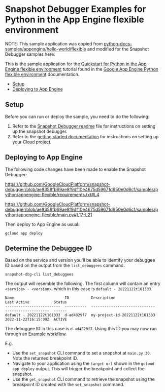 # Snapshot Debugger Examples for Python in the App Engine flexible environment

NOTE: This sample application was copied from
[python-docs-samples/appengine/hello-world/flexible][sample-source]
and modified for the Snapshot Debugger samples here.


This is the sample application for the
[Quickstart for Python in the App Engine flexible environment](https://cloud.google.com/appengine/docs/flexible/python/quickstart)
tutorial found in the [Google App Engine Python flexible environment](https://cloud.google.com/appengine/docs/flexible/python)
documentation.

* [Setup](#setup)
* [Deploying to App Engine](#deploying-to-app-engine)

## Setup

Before you can run or deploy the sample, you need to do the following:

1.  Refer to the [Snapshot Debugger readme](../../../README.md) file for
    instructions on setting up the snapshot debugger.
1.  Refer to the [getting started documentation][create-cloud-project]
    for instructions on setting up your Cloud project.

## Deploying to App Engine

The following code changes have been made to enable the Snapshot Debugger:

https://github.com/GoogleCloudPlatform/snapshot-debugger/blob/ae8358fb69ae8f9df10e4675d59671d950e0d6c1/samples/python/appengine-flexible/requirements.txt#L4

https://github.com/GoogleCloudPlatform/snapshot-debugger/blob/ae8358fb69ae8f9df10e4675d59671d950e0d6c1/samples/python/appengine-flexible/main.py#L17-L21

Then deploy to App Engine as usual:

    gcloud app deploy

## Determine the Debuggee ID

Based on the service and version you'll be able to identify your debuggee ID
based on the output from the `list_debuggees` command.

```
snapshot-dbg-cli list_debuggees
```

The output will resemble the following. The first column will contain an entry
`<service> - <version>`, which in this case is `default - 20221122t161333`.

```
Name                       ID          Description                    Last Active           Status
-------------------------  ----------  -----------------------------  --------------------  ------
default - 20221122t161333  d-ad4829f7  my-project-id-20221122t161333  2022-11-22T16:15:00Z  ACTIVE
```

The debuggee ID in this case is  `d-ad4829f7`. Using this ID you may now run
through an [Example workflow](../../../README.md#example-workflow).

E.g.
*    Use the `set_snapshot` CLI command to set a snapshot at `main.py:30`.
     Note the returned breakpoint ID.
*    Navigate to your application using the `target url` shown in the
     `gcloud app deploy` output. This will trigger the breakpoint and
     collect the snapshot.
*    Use the `get_snapshot` CLI command to retrieve the snapshot using the
     breakpoint ID created with the `set_snapshot` command.

[sample-source]: https://github.com/GoogleCloudPlatform/python-docs-samples/tree/main/appengine/flexible/hello_world
[create-cloud-project]: https://cloud.google.com/appengine/docs/standard/python3/building-app/creating-gcp-project


